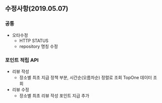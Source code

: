 ## 수정사항(2019.05.07)
### 공통
  - 오타수정
    - HTTP STATUS
    - repository 명칭 수정
### 포인트 적립 API
  - 리뷰 작성
    - 장소별 최초 지급 정책 부분, 시간순(오름차순) 정렬로 조회 TopOne 데이터 조회
  - 리뷰 수정
    - 장소별 최초 리뷰 작성 포인트 지급 추가